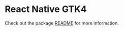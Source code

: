 # React Native GTK4

Check out the package [README](packages/react-native-gtk4/README.md) for more information.
